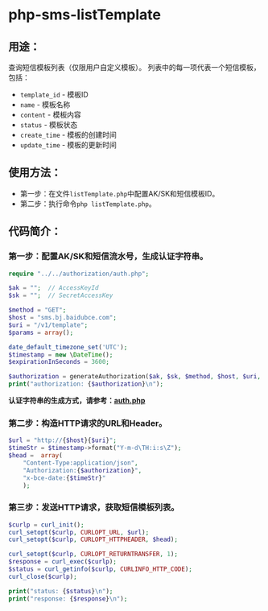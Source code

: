 # php-sms-listTemplate

## 用途：

查询短信模板列表（仅限用户自定义模板）。
列表中的每一项代表一个短信模板，包括：

* `template_id` - 模板ID
* `name` - 模板名称
* `content` - 模板内容
* `status` - 模板状态
* `create_time` - 模板的创建时间
* `update_time` - 模板的更新时间

## 使用方法：

* 第一步：在文件`listTemplate.php`中配置AK/SK和短信模板ID。
* 第二步：执行命令`php listTemplate.php`。

## 代码简介：

### 第一步：配置AK/SK和短信流水号，生成认证字符串。

```php
require "../../authorization/auth.php";

$ak = "";  // AccessKeyId
$sk = "";  // SecretAccessKey

$method = "GET";
$host = "sms.bj.baidubce.com";
$uri = "/v1/template";
$params = array();

date_default_timezone_set('UTC');
$timestamp = new \DateTime();
$expirationInSeconds = 3600;

$authorization = generateAuthorization($ak, $sk, $method, $host, $uri, $params, $timestamp, $expirationInSeconds);
print("authorization: {$authorization}\n");
```

**认证字符串的生成方式，请参考：[auth.php](../../authorization/auth.php)**

### 第二步：构造HTTP请求的URL和Header。

```php
$url = "http://{$host}{$uri}";
$timeStr = $timestamp->format("Y-m-d\TH:i:s\Z");
$head =  array(
    "Content-Type:application/json",
    "Authorization:{$authorization}",
    "x-bce-date:{$timeStr}"
    );
```

### 第三步：发送HTTP请求，获取短信模板列表。

```php
$curlp = curl_init();
curl_setopt($curlp, CURLOPT_URL, $url);
curl_setopt($curlp, CURLOPT_HTTPHEADER, $head);

curl_setopt($curlp, CURLOPT_RETURNTRANSFER, 1);
$response = curl_exec($curlp);
$status = curl_getinfo($curlp, CURLINFO_HTTP_CODE);
curl_close($curlp);

print("status: {$status}\n");
print("response: {$response}\n");
```